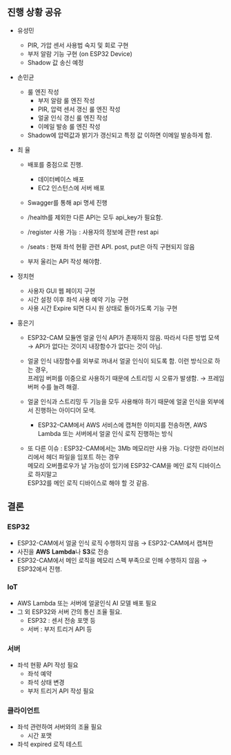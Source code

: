 ## 진행 상황 공유
 
* 유성민
    * PIR, 가압 센서 사용법 숙지 및 회로 구현
    * 부저 알람 기능 구현 (on ESP32 Device)
    * Shadow 값 송신 예정

* 손민균   
    * 룰 엔진 작성
        *  부저 알람 룰 엔진 작성
        *  PIR, 압력 센서 갱신 룰 엔진 작성
        *  얼굴 인식 갱신 룰 엔진 작성   
        * 이메일 발송 룰 엔진 작성
    * Shadow에 압력값과 밝기가 갱신되고 특정 값 이하면 이메일 발송하게 함.

* 최 율
    * 배포를 중점으로 진행.
        * 데이터베이스 배포
        * EC2 인스턴스에 서버 배포

    * Swagger를 통해 api 명세 진행
    * /health를 제외한 다른 API는 모두 api_key가 필요함.
    * /register 사용 가능 : 사용자의 정보에 관한 rest api
    * /seats : 현재 좌석 현황 관련 API. post, put은 아직 구현되지 않음
    * 부저 울리는 API 작성 해야함.

* 정치현
    * 사용자 GUI 웹 페이지 구현
    * 시간 설정 이후 좌석 사용 예약 기능 구현
    * 사용 시간 Expire 되면 다시 원 상태로 돌아가도록 기능 구현

* 홍은기
    * ESP32-CAM 모듈엔 얼굴 인식 API가 존재하지 않음. 따라서 다른 방법 모색   
    → API가 없다는 것이지 내장함수가 없다는 것이 아님.
    * 얼굴 인식 내장함수를 외부로 꺼내서 얼굴 인식이 되도록 함. 이런 방식으로 하는 경우,   
    프레임 버퍼를 이중으로 사용하기 때문에 스트리밍 시 오류가 발생함. → 프레임 버퍼 수를 늘려 해결.
    * 얼굴 인식과 스트리밍 두 기능을 모두 사용해야 하기 때문에 얼굴 인식을 외부에서 진행하는 아이디어 모색.
        * ESP32-CAM에서 AWS 서비스에 캡쳐한 이미지를 전송하면, AWS Lambda 또는 서버에서 얼굴 인식 로직 진행하는 방식

    * 또 다른 이슈 : ESP32-CAM에서는 3Mb 메모리만 사용 가능. 다양한 라이브러리에서 헤더 파일을 임포트 하는 경우   
    메모리 오버플로우가 날 가능성이 있기에 ESP32-CAM을 메인 로직 디바이스로 하지말고   
    ESP32를 메인 로직 디바이스로 해야 할 것 같음.

## 결론
### ESP32
*  ESP32-CAM에서 얼굴 인식 로직 수행하지 않음 → ESP32-CAM에서 캡쳐한
* 사진을 **AWS** **Lambda**나 **S3**로 전송
* ESP32-CAM에서 메인 로직을 메모리 스펙 부족으로 인해 수행하지 않음 → ESP32에서 진행.

### IoT   
* AWS Lambda 또는 서버에 얼굴인식 AI 모델 배포 필요
* 그 외 ESP32와 서버 간의 통신 조율 필요.
    * ESP32 : 센서 전송 포맷 등
    * 서버 : 부저 트리거 API  등
 
### 서버
* 좌석 현황 API 작성 필요
    * 좌석 예약
    * 좌석 상태 변경
    * 부저 트리거 API 작성 필요

### 클라이언트
* 좌석 관련하여 서버와의 조율 필요
    * 시간 포맷
* 좌석 expired 로직 테스트

